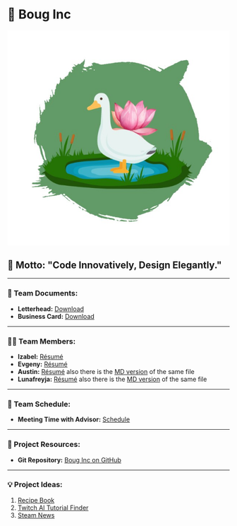 # 🚀 Boug Inc

![Boug Inc Logo](BougIncLogo.jpg)

## 🎯 Motto: "Code Innovatively, Design Elegantly."

---

### 📄 Team Documents:

- **Letterhead:** [Download](BougIncLetterhead.jpg)
- **Business Card:** [Download](BougIncCard.jpg)

---

### 🙋‍♀️ Team Members:

- **Izabel:** [Résumé](Resume/IzabelResume.pdf)
- **Evgeny:** [Résumé](Resume/EvgenyResume.pdf)
- **Austin:** [Résumé](Resume/AustinResume.pdf) also there is the [MD version](Resume/AustinResume.md) of the same file
- **Lunafreyja:** [Résumé](Resume/LunafreyjaResume.pdf) also there is the [MD version](Resume/LSchafer.md) of the same file

---

### 📅 Team Schedule:

- **Meeting Time with Advisor:** [Schedule](Schedule.md)

---

### 📂 Project Resources:

- **Git Repository:** [Boug Inc on GitHub](https://github.com/Oarun/BougInc)

---

### 💡 Project Ideas:

1. [Recipe Book](ProjectIdeas/RecipeProjectIdeas.md)
2. [Twitch AI Tutorial Finder](ProjectIdeas/TwitchAITutorialFinder.md)
3. [Steam News](ProjectIdeas/SteamNews.md)